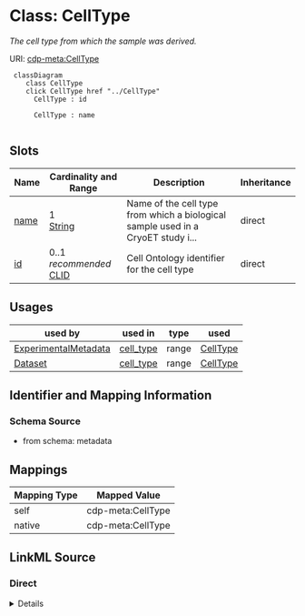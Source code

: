 

# Class: CellType


_The cell type from which the sample was derived._





URI: [cdp-meta:CellType](metadataCellType)






```mermaid
 classDiagram
    class CellType
    click CellType href "../CellType"
      CellType : id

      CellType : name


```




<!-- no inheritance hierarchy -->


## Slots

| Name | Cardinality and Range | Description | Inheritance |
| ---  | --- | --- | --- |
| [name](name.md) | 1 <br/> [String](String.md) | Name of the cell type from which a biological sample used in a CryoET study i... | direct |
| [id](id.md) | 0..1 _recommended_ <br/> [CLID](CLID.md) | Cell Ontology identifier for the cell type | direct |





## Usages

| used by | used in | type | used |
| ---  | --- | --- | --- |
| [ExperimentalMetadata](ExperimentalMetadata.md) | [cell_type](cell_type.md) | range | [CellType](CellType.md) |
| [Dataset](Dataset.md) | [cell_type](cell_type.md) | range | [CellType](CellType.md) |






## Identifier and Mapping Information







### Schema Source


* from schema: metadata




## Mappings

| Mapping Type | Mapped Value |
| ---  | ---  |
| self | cdp-meta:CellType |
| native | cdp-meta:CellType |







## LinkML Source

<!-- TODO: investigate https://stackoverflow.com/questions/37606292/how-to-create-tabbed-code-blocks-in-mkdocs-or-sphinx -->

### Direct

<details>
```yaml
name: CellType
description: The cell type from which the sample was derived.
from_schema: metadata
attributes:
  name:
    name: name
    description: Name of the cell type from which a biological sample used in a CryoET
      study is derived from.
    from_schema: metadata
    exact_mappings:
    - cdp-common:cell_name
    alias: name
    owner: CellType
    domain_of:
    - Author
    - OrganismDetails
    - TissueDetails
    - CellType
    - CellStrain
    - CellComponent
    - AnnotationObject
    - AnnotationMethodLinks
    range: string
    required: true
    inlined: true
    inlined_as_list: true
  id:
    name: id
    description: Cell Ontology identifier for the cell type
    from_schema: metadata
    exact_mappings:
    - cdp-common:cell_type_id
    alias: id
    owner: CellType
    domain_of:
    - TissueDetails
    - CellType
    - CellStrain
    - CellComponent
    - AnnotationObject
    range: CL_ID
    recommended: true
    inlined: true
    inlined_as_list: true
    pattern: ^CL:[0-9]{7}$

```
</details>

### Induced

<details>
```yaml
name: CellType
description: The cell type from which the sample was derived.
from_schema: metadata
attributes:
  name:
    name: name
    description: Name of the cell type from which a biological sample used in a CryoET
      study is derived from.
    from_schema: metadata
    exact_mappings:
    - cdp-common:cell_name
    alias: name
    owner: CellType
    domain_of:
    - Author
    - OrganismDetails
    - TissueDetails
    - CellType
    - CellStrain
    - CellComponent
    - AnnotationObject
    - AnnotationMethodLinks
    range: string
    required: true
    inlined: true
    inlined_as_list: true
  id:
    name: id
    description: Cell Ontology identifier for the cell type
    from_schema: metadata
    exact_mappings:
    - cdp-common:cell_type_id
    alias: id
    owner: CellType
    domain_of:
    - TissueDetails
    - CellType
    - CellStrain
    - CellComponent
    - AnnotationObject
    range: CL_ID
    recommended: true
    inlined: true
    inlined_as_list: true
    pattern: ^CL:[0-9]{7}$

```
</details>
